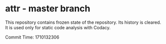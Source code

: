 # attr - master branch

This repository contains frozen state of the repository.
Its history is cleared. It is used only for static code
analysis with Codacy.

Commit Time: 1710132306